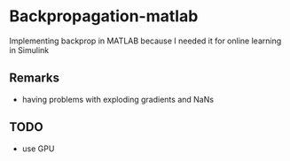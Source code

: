 # Backpropagation-matlab
Implementing backprop in MATLAB because I needed it for online learning in Simulink

## Remarks

* having problems with exploding gradients and NaNs

## TODO

* use GPU

